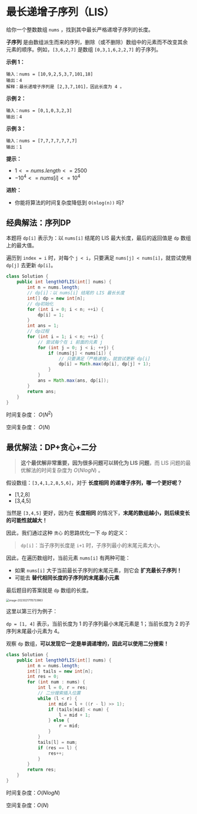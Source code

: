 # 最长递增子序列（LIS）

给你一个整数数组 `nums` ，找到其中最长严格递增子序列的长度。

**子序列** 是由数组派生而来的序列，删除（或不删除）数组中的元素而不改变其余元素的顺序。例如，`[3,6,2,7]` 是数组 `[0,3,1,6,2,2,7]` 的子序列。

**示例 1：** 

```
输入：nums = [10,9,2,5,3,7,101,18]
输出：4
解释：最长递增子序列是 [2,3,7,101]，因此长度为 4 。
```

**示例 2：** 

```
输入：nums = [0,1,0,3,2,3]
输出：4
```

**示例 3：** 

```
输入：nums = [7,7,7,7,7,7,7]
输出：1
```

**提示：** 

- $1 <= nums.length <= 2500$ 
- $-10^4 <= nums[i] <= 10^4$ 

**进阶：** 

- 你能将算法的时间复杂度降低到 `O(nlog(n))` 吗?

## 经典解法：序列DP

本题将 `dp[i]` 表示为：以 `nums[i]` 结尾的 LIS 最大长度，最后的返回值是 `dp` 数组上的最大值。

遍历到 `index = i` 时，对每个 `j < i`，只要满足 `nums[j] < nums[i]`，就尝试使用 `dp[j]` 去更新 `dp[i]`。

```java
class Solution {
    public int lengthOfLIS(int[] nums) {
        int n = nums.length;
        // dp[i]：以 nums[i] 结尾的 LIS 最长长度
        int[] dp = new int[n];
        // dp初始化
        for (int i = 0; i < n; ++i) {
            dp[i] = 1;
        }
        int ans = 1;
      	// dp过程
        for (int i = 1; i < n; ++i) {
          	// 尝试每个在 i 前面的元素 j
            for (int j = 0; j < i; ++j) {
                if (nums[j] < nums[i]) {
                  	// 只要满足「严格递增」，就尝试更新 dp[i]
                    dp[i] = Math.max(dp[i], dp[j] + 1);
                }
            }
            ans = Math.max(ans, dp[i]);
        }
        return ans;
    }
}
```

时间复杂度： $O(N^2)$

空间复杂度： $O(N)$ 

## 最优解法：DP+贪心+二分

> **这个最优解非常重要，因为很多问题可以转化为 LIS 问题**，而 LIS 问题的最优解法的时间复杂度为 $O(NlogN)$ 。

假设数组：`[3,4,1,2,8,5,6]`，对于 **长度相同 的递增子序列，哪一个更好呢？**

- [1,2,8]
- [3,4,5]

当然是 `[3,4,5]` 更好，因为在 **长度相同** 的情况下，**末尾的数组越小，则后续变长的可能性就越大！**

因此，我们通过这种 `贪心` 的思路优化一下 `dp` 的定义：

> `dp[i]`：当子序列长度是 `i+1` 时，子序列最小的末尾元素大小。

因此，在遍历数组时，当前元素 `nums[i]` 有两种可能：

- 如果 `nums[i]` 大于当前最长子序列的末尾元素，则它会 **扩充最长子序列！**
- 可能去 **替代相同长度的子序列的末尾最小元素**

最后题目的答案就是 `dp` 数组的长度。

<img src="最长递增子序列.assetsmage-20230217115733983.png" alt="image-20230217115733983" style="zoom:50%;" />

这里以第三行为例子：

`dp = [1, 4]` 表示，当前长度为 1 的子序列最小末尾元素是 1；当前长度为 2 的子序列末尾最小元素为 4。

观察 `dp` 数组，**可以发现它一定是单调递增的，因此可以使用二分搜索！**

```java
class Solution {
    public int lengthOfLIS(int[] nums) {
        int n = nums.length;
        int[] tails = new int[n];
        int res = 0;
        for (int num : nums) {
            int l = 0, r = res;
            // 二分搜索插入位置
            while (l < r) {
                int mid = l + ((r - l) >> 1);
                if (tails[mid] < num) {
                    l = mid + 1;
                } else {
                    r = mid;
                }
            }
            tails[l] = num;
            if (res == l) {
                res++;
            }
        }
        return res;
    }
}
```

时间复杂度：$O(NlogN)$ 

空间复杂度：$O(N)$ 

















































































